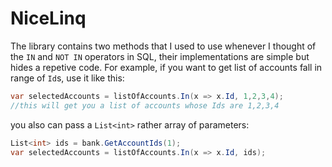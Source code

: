 # NiceLinq
The library contains two methods that I used to use whenever I thought of the `IN` and `NOT IN` operators in SQL, their implementations are simple
but hides a repetive code.
For example, if you want to get list of accounts fall in range of `Id`s, use it like this:

```csharp
var selectedAccounts = listOfAccounts.In(x => x.Id, 1,2,3,4);
//this will get you a list of accounts whose Ids are 1,2,3,4
```

you also can pass a `List<int>` rather array of parameters:
```csharp
List<int> ids = bank.GetAccountIds(1);
var selectedAccounts = listOfAccounts.In(x => x.Id, ids);
```
